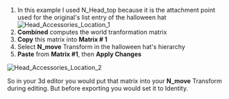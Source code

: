 1. In this example I used N_Head_top because it is the attachment point used for the original's list entry of the halloween hat
![Head_Accessories_Location_1](https://user-images.githubusercontent.com/104311725/167849360-604e24f1-4af1-421a-a269-55fadd160e38.png)
2. **Combined** computes the world tranformation matrix
3. **Copy** this matrix into **Matrix # 1**
4. Select **N_move** Transform in the halloween hat's hierarchy
5. **Paste** from **Matrix #1**, then **Apply Changes**

![Head_Accessories_Location_2](https://user-images.githubusercontent.com/104311725/167849479-1eb2f5a3-db24-4d55-a926-9ddc36ad0355.png)

So in your 3d editor you would put that matrix into your **N_move** Transform during editing. But before exporting you would set it to Identity.
